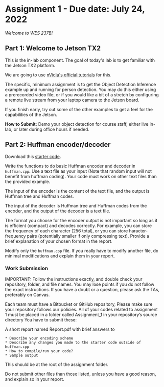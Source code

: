# Assignment 1 - Due date: July 24, 2022

_Welcome to WES 237B!_

## Part 1: Welcome to Jetson TX2

This is the in-lab component. The goal of today's lab is to get familiar with the Jetson TX2 platform.

We are going to use [nVidia's official tutorials](https://github.com/dusty-nv/jetson-inference) for this.

The specific, minimum assignment is to get the Object Detection Inference example up and running for
person detection. You may do this either using a prerecorded video file, or if you would like a bit of
a stretch by configuring a remote live stream from your laptop camera to the Jetson board.

If you finish early, try out some of the other examples to get a feel for the capabilities of the Jetson.

**How to Submit:** Demo your object detection for course staff, either live in-lab, or later during
office hours if needed.

## Part 2: Huffman encoder/decoder

Download this [starter code](wes237b-a1-huffman.zip).

Write the functions to do basic Huffman encoder and decoder in `huffman.cpp`.
Use a text file as your input (Note that random input will not benefit from
huffman coding). Your code must work on other text files than the provided
example.

The input of the encoder is the content of the text file, and the output is
Huffman tree and Huffman codes.

The input of the decoder is Huffman tree and Huffman codes from the encoder,
and the output of the decoder is a text file.

The format you choose for the encoder output is not important so long as it is
efficient (compact) and decodes correctly. For example, you can store the
frequency of each character (256 total), or you can store haracter-frequency
pairs (potentially smaller if only compressing text). Provide a brief
explanation of your chosen format in the report.

Modify only the `huffman.cpp` file.
If you really have to modify another file, do minimal modifications and explain
them in your report.


### Work Submission

IMPORTANT: Follow the instructions exactly, and double check your repository, folder, and file names. You may lose points if you do not follow the exact instructions. If you have a doubt or a question, please ask the TAs, preferably on Canvas.

Each team must have a Bitbucket or GitHub repository, Please make sure your repository follows our policies.
All of your codes related to assignment 1 must be placed in a folder called Assignment_1 in your repository’s source directory
You have to submit these:

A short report named Report.pdf with brief answers to

    * Describe your encoding scheme
    * Describe any changes you made to the starter code outside of huffman.cpp
    * How to compile/run your code?
    * Sample output

This should be at the root of the assignment folder.

Do not submit other files than those listed, unless you have a good reason, and explain so in your report.
